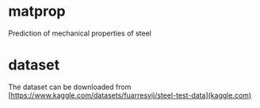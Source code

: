 # matprop
Prediction of mechanical properties of steel

# dataset
The dataset can be downloaded from [https://www.kaggle.com/datasets/fuarresvij/steel-test-data](kaggle.com)
